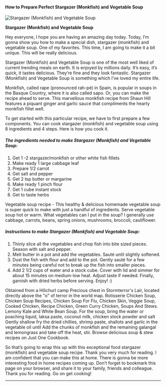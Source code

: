             

#### How to Prepare Perfect Stargazer (Monkfish) and Vegetable Soup

![Stargazer (Monkfish) and Vegetable Soup](https://img-global.cpcdn.com/recipes/2448343_0145b89978525418/751x532cq70/stargazer-monkfish-and-vegetable-soup-recipe-main-photo.jpg)

**Stargazer (Monkfish) and Vegetable Soup**

Hey everyone, I hope you are having an amazing day today. Today, I’m gonna show you how to make a special dish, stargazer (monkfish) and vegetable soup. One of my favorites. This time, I am going to make it a bit unique. This will be really delicious.

Stargazer (Monkfish) and Vegetable Soup is one of the most well liked of current trending meals on earth. It is enjoyed by millions daily. It’s easy, it’s quick, it tastes delicious. They’re fine and they look fantastic. Stargazer (Monkfish) and Vegetable Soup is something which I’ve loved my entire life.

Monkfish, called rape (pronounced rah-pé) in Spain, is popular in soups in the Basque Country, where it is also called sapo. Or, you can make the recipe ahead to serve. This marvellous monkfish recipe from Shaun Hill features a piquant ginger and garlic sauce that compliments the hearty monkfish fillet well.

To get started with this particular recipe, we have to first prepare a few components. You can cook stargazer (monkfish) and vegetable soup using 8 ingredients and 4 steps. Here is how you cook it.

##### The ingredients needed to make Stargazer (Monkfish) and Vegetable Soup:

1.  Get 1 -2 stargazer/monkfish or other white fish fillets
2.  Make ready 1 large cabbage leaf
3.  Prepare 1/2 carrot
4.  Get salt and pepper
5.  Get 2 tsp butter or margarine
6.  Make ready 1 pinch flour
7.  Get 1 cube instant stock
8.  Get to taste herbs

Vegetable soup recipe - This healthy & delicious homemade vegetable soup is super quick to make with just a handful of ingredients. Serve vegetable soup hot or warm. What vegetables can I put in the soup? I generally use cabbage, carrots, beans, spring onions, mushrooms, broccoli, cauliflower.

##### Instructions to make Stargazer (Monkfish) and Vegetable Soup:

1.  Thinly slice all the vegetables and chop fish into bite sized pieces. Season with salt and pepper.
2.  Melt butter in a pot and add the vegetables. Sauté until slightly softened.
3.  Dust the fish with flour and add to the pot. Gently sauté for a few minutes being careful not to break up the fish into smaller pieces.
4.  Add 2 1/2 cups of water and a stock cube. Cover with lid and simmer for about 15 minutes on medium-low heat. Adjust taste if needed. Finally, garnish with dried herbs before serving. Enjoy! :)

Obtained from a Hilichurl camp Precious chest in Stormterror's Lair, located directly above the "o" of terror in the world map. Rotisserie Chicken Soup, Chicken Soup Recipes, Chicken Soup For Flu, Chicken Skin, Veggie Soup, Cooked Chicken, Recipe Chicken, Green Curry Chicken, Soups And Stews. Lemony Kale and White Bean Soup. For the soup, bring the water or poaching liquid, laksa paste, coconut milk, chicken stock powder and salt Gently shallow fry the dried chillies, shrimp paste, shallots and garlic in the vegetable oil until Add the chunks of monkfish and the remaining galangal and lemongrass and take off the heat, stir. Browse delicious soup & stew recipes on Just One Cookbook.

So that’s going to wrap this up with this exceptional food stargazer (monkfish) and vegetable soup recipe. Thank you very much for reading. I am confident that you can make this at home. There is gonna be more interesting food in home recipes coming up. Don’t forget to bookmark this page on your browser, and share it to your family, friends and colleague. Thank you for reading. Go on get cooking!

* * *